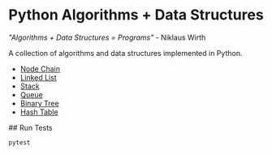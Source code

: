 # Python Algorithms + Data Structures

_"Algorithms + Data Structures = Programs"_ - Niklaus Wirth

A collection of algorithms and data structures implemented in Python.

- [Node Chain](structures/node_chain.py)
- [Linked List](structures/linked_list.py)
- [Stack](structures/stack,py)
- [Queue](structures/queue.py)
- [Binary Tree](structures/binary_tree.py)
- [Hash Table](structures/hash_table.py)


## Run Tests
```
pytest
```
